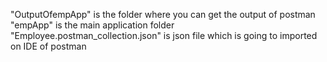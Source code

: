 "OutputOfempApp" is the folder where you can get the output of postman
"empApp" is the main application folder 
"Employee.postman_collection.json" is json file which is going to imported on IDE of postman 
